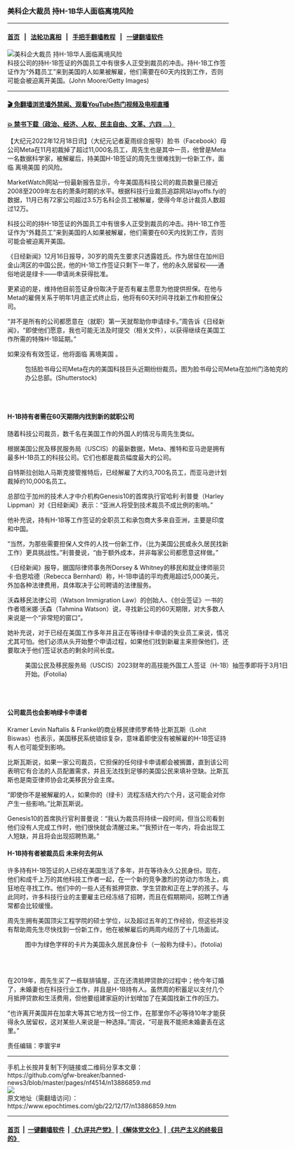 ### 美科企大裁员 持H-1B华人面临离境风险
------------------------

#### [首页](https://github.com/gfw-breaker/banned-news3/blob/master/README.md) &nbsp;&nbsp;|&nbsp;&nbsp; [法轮功真相](https://github.com/begood0513/basic/blob/master/README.md)  &nbsp;&nbsp;|&nbsp;&nbsp; [手把手翻墙教程](https://github.com/gfw-breaker/guides/wiki)  &nbsp;&nbsp;|&nbsp;&nbsp; [一键翻墙软件](https://github.com/gfw-breaker/nogfw/blob/master/README.md)  



<div><img alt="美科企大裁员 持H-1B华人面临离境风险" class="attachment-djy_600_400 size-djy_600_400 wp-post-image" src="https://i.epochtimes.com/assets/uploads/2017/04/20170403_H-1B-1.jpg"/>
<div class="caption">
 科技公司的持H-1B签证的外国员工中有很多人正受到裁员的冲击。持H-1B工作签证作为“外籍员工”来到美国的人如果被解雇，他们需要在60天内找到工作，否则可能会被迫离开美国。(John Moore/Getty Images)
</div></div><hr/>

#### [ 🎬  免翻墙浏览墙外禁闻、观看YouTube热门视频及电视直播](https://github.com/gfw-breaker/HelloWorld)

#### [ 💥  禁书下载（政治、经济、人权、民主自由、文革、六四 ...）](https://github.com/gfw-breaker/books/blob/master/README.md)

<div><p>
 【大纪元2022年12月18日讯】（大纪元记者夏雨综合报导）脸书（Facebook）母公司Meta在11月初裁掉了超过11,000名员工，周先生也是其中一员，他曾是Meta一名数据科学家，被解雇后，持美国H-1B签证的周先生很难找到一份新工作，面临
 <ok href="https://www.epochtimes.com/gb/tag/%E7%A6%BB%E5%A2%83%E7%BE%8E%E5%9B%BD.html">
  离境美国
 </ok>
 的风险。
</p>
<p>
 MarketWatch网站一份最新报告显示，今年美国高科技公司的裁员数量已接近2008至2009年左右的萧条时期的水平。根据科技行业裁员追踪网站layoffs.fyi的数据，11月已有72家公司超过3.5万名科企员工被解雇，使得今年总计裁员人数超过12万。
</p>
<p>
 科技公司的持H-1B签证的外国员工中有很多人正受到裁员的冲击。持H-1B工作签证作为“外籍员工”来到美国的人如果被解雇，他们需要在60天内找到工作，否则可能会被迫离开美国。
</p>
<p>
 《日经新闻》12月16日报导，30岁的周先生要求只透露姓氏。作为居住在加州旧金山湾区的中国公民，他的H-1B工作签证只剩下一年了，他的永久居留权——通俗地说是绿卡——申请尚未获得批准。
</p>
<p>
 更紧迫的是，维持他目前签证身份取决于是否有雇主愿意为他提供担保。在他与Meta的雇佣关系于明年1月底正式终止后，他将有60天时间寻找新工作和担保公司。
</p>
<p>
 “并不是所有的公司都愿意在（就职）第一天就帮助你申请绿卡。”周告诉《日经新闻》，“即使他们愿意，我也可能无法及时提交（相关文件），以获得继续在美国工作所需的特殊H-1B延期。”
</p>
<p>
 如果没有有效签证，他将面临
 <ok href="https://www.epochtimes.com/gb/tag/%E7%A6%BB%E5%A2%83%E7%BE%8E%E5%9B%BD.html">
  离境美国
 </ok>
 。
</p>
<figure aria-describedby="caption-attachment-13875762" class="wp-caption aligncenter" id="attachment_13875762" style="width: 600px">
 <ok href="https://i.epochtimes.com/assets/uploads/2022/11/id13875762-1636fe1b14db9db82286a946ba121de1.jpeg" target="_blank">
  <img alt="" class="size-large wp-image-13875762" src="https://i.epochtimes.com/assets/uploads/2022/11/id13875762-1636fe1b14db9db82286a946ba121de1-600x450.jpeg"/>
 </ok>
 <br/><figcaption class="wp-caption-text" id="caption-attachment-13875762">
  包括脸书母公司Meta在内的美国科技巨头近期纷纷裁员。图为脸书母公司Meta在加州门洛帕克的办公总部。(Shutterstock)
 </figcaption><br/>
</figure><br/>
<h4>
 H-1B持有者需在60天期限内找到新的就职公司
</h4>
<p>
 随着科技公司裁员，数千名在美国工作的外国人的情况与周先生类似。
</p>
<p>
 根据美国公民及移民服务局（USCIS）的最新数据，Meta、推特和亚马逊是拥有最多H-1B员工的科技公司。它们也都是裁员幅度最大的公司。
</p>
<p>
 自特斯拉创始人马斯克接管推特后，已经解雇了大约3,700名员工，而亚马逊计划裁掉约10,000名员工。
</p>
<p>
 总部位于加州的技术人才中介机构Genesis10的首席执行官哈利‧利普曼（Harley Lippman）对《日经新闻》表示：“亚洲人将受到技术裁员不成比例的影响。”
</p>
<p>
 他补充说，持有H-1B等工作签证的全职员工和承包商大多来自亚洲，主要是印度和中国。
</p>
<p>
 “当然，为那些需要担保人文件的人找一份新工作，（比为美国公民或永久居民找新工作）更具挑战性。”利普曼说，“由于额外成本，并非每家公司都愿意这样做。”
</p>
<p>
 《日经新闻》报导，据国际律师事务所Dorsey &amp; Whitney的移民和就业律师丽贝卡‧伯恩哈德（Rebecca Bernhard）称，H-1B申请的平均费用超过5,000美元，外加各种法律费用，具体取决于公司聘请的法律服务。
</p>
<p>
 沃森移民法律公司（Watson Immigration Law）的创始人、《创业签证》一书的作者塔米娜‧沃森（Tahmina Watson）说，寻找新公司的60天期限，对大多数人来说是一个“非常短的窗口”。
</p>
<p>
 她补充说，对于已经在美国工作多年并且正在等待绿卡申请的失业员工来说，情况尤其可怕。他们必须从头开始整个申请过程，如果他们找到新雇主来担保他们，还要取决于他们签证状态的剩余时间长度。
</p>
<figure aria-describedby="caption-attachment-13585730" class="wp-caption aligncenter" id="attachment_13585730" style="width: 600px">
 <ok href="https://i.epochtimes.com/assets/uploads/2022/02/id13585730-20180223_H-1B.jpg" target="_blank">
  <img alt="" class="size-large wp-image-13585730" src="https://i.epochtimes.com/assets/uploads/2022/02/id13585730-20180223_H-1B-600x400.jpg"/>
 </ok>
 <br/><figcaption class="wp-caption-text" id="caption-attachment-13585730">
  美国公民及移民服务局（USCIS）2023财年的高技能外国工人签证（H-1B）抽签季即将于3月1日开始。(Fotolia)
 </figcaption><br/>
</figure><br/>
<h4>
 公司裁员也会影响绿卡申请者
</h4>
<p>
 Kramer Levin Naftalis &amp; Frankel的商业移民律师罗希特‧比斯瓦斯（Lohit Biswas）也表示，美国移民系统错综复杂，意味着即使没有被解雇的H-1B签证持有人也可能受到影响。
</p>
<p>
 比斯瓦斯说，如果一家公司裁员，它担保的任何绿卡申请都会被搁置，直到该公司表明它有合法的人员配置需求，并且无法找到足够的美国公民来填补空缺。比斯瓦斯也是南亚律师协会北美移民分会主席。
</p>
<p>
 “即使你不是被解雇的人，如果你的（绿卡）流程冻结大约六个月，这可能会对你产生一些影响。”比斯瓦斯说。
</p>
<p>
 Genesis10的首席执行官利普曼说：“我认为裁员将持续一段时间，但当公司看到他们没有人完成工作时，他们很快就会清醒过来。”“我预计在一年内，将会出现工人短缺，并且将会出现招聘热潮。”
</p>
<h4>
 H-1B持有者被裁员后 未来何去何从
</h4>
<p>
 许多持有H-1B签证的人已经在美国生活了多年，并在等待永久公民身份。现在，他们和成千上万的其他科技工作者一起，在一个新的竞争激烈的劳动力市场上，疯狂地在寻找工作。他们中的一些人还有抵押贷款、学生贷款和正在上学的孩子。与此同时，许多科技行业的主要雇主已经冻结了招聘，而且在假期期间，招聘工作通常都会比较缓慢。
</p>
<p>
 周先生拥有美国顶尖工程学院的硕士学位，以及超过五年的工作经验，但这些并没有帮助周先生尽快找到一份新工作，他在被解雇后的两周内经历了十几场面试。
</p>
<figure aria-describedby="caption-attachment-13795135" class="wp-caption aligncenter" id="attachment_13795135" style="width: 600px">
 <ok href="https://i.epochtimes.com/assets/uploads/2022/08/id13795135-159671.jpeg" target="_blank">
  <img alt="" class="size-large wp-image-13795135" src="https://i.epochtimes.com/assets/uploads/2022/08/id13795135-159671-600x397.jpeg"/>
 </ok>
 <br/><figcaption class="wp-caption-text" id="caption-attachment-13795135">
  图中为绿色字样的卡片为美国永久居民身份卡（一般称为绿卡）。(fotolia)
 </figcaption><br/>
</figure><br/>
<p>
 在2019年，周先生买了一栋联排镇屋，正在还清抵押贷款的过程中；他今年订婚了，未婚妻也在科技行业工作，并且是H-1B持有人。虽然周的积蓄足以支付几个月抵押贷款和生活费用，但他要组建家庭的计划增加了在美国找新工作的压力。
</p>
<p>
 “也许离开美国并在加拿大等其它地方找一份工作，在那里你不必等待10年才能获得永久居留权，这对某些人来说是一种选择。”周说，“可是我不能把未婚妻丢在这里。”
</p>
<p>
 责任编辑：李寰宇#
</p>
</div>
<hr/>
手机上长按并复制下列链接或二维码分享本文章：<br/>
https://github.com/gfw-breaker/banned-news3/blob/master/pages/nf4514/n13886859.md <br/>
<a href='https://github.com/gfw-breaker/banned-news3/blob/master/pages/nf4514/n13886859.md'><img src='https://github.com/gfw-breaker/banned-news3/blob/master/pages/nf4514/n13886859.md.png'/></a> <br/>
原文地址（需翻墙访问）：https://www.epochtimes.com/gb/22/12/17/n13886859.htm


------------------------
#### [首页](https://github.com/gfw-breaker/banned-news3/blob/master/README.md) &nbsp;|&nbsp; [一键翻墙软件](https://github.com/gfw-breaker/nogfw/blob/master/README.md) &nbsp;| [《九评共产党》](https://github.com/gfw-breaker/9ping.md/blob/master/README.md#九评之一评共产党是什么) | [《解体党文化》](https://github.com/gfw-breaker/jtdwh.md/blob/master/README.md) | [《共产主义的终极目的》](https://github.com/gfw-breaker/gczydzjmd.md/blob/master/README.md)


<img src='http://gfw-breaker.win/banned-news3/pages/nf4514/n13886859.md' width='0px' height='0px'/>